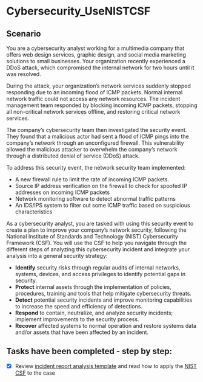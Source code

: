 # Cybersecurity_UseNISTCSF

## Scenario

You are a cybersecurity analyst working for a multimedia company that offers web design services, graphic design, and social media marketing solutions to small businesses. Your organization recently experienced a DDoS attack, which compromised the internal network for two hours until it was resolved.

During the attack, your organization’s network services suddenly stopped responding due to an incoming flood of ICMP packets. Normal internal network traffic could not access any network resources. The incident management team responded by blocking incoming ICMP packets, stopping all non-critical network services offline, and restoring critical network services. 

The company’s cybersecurity team then investigated the security event. They found that a malicious actor had sent a flood of ICMP pings into the company’s network through an unconfigured firewall. This vulnerability allowed the malicious attacker to overwhelm the company’s network through a distributed denial of service (DDoS) attack. 

To address this security event, the network security team implemented: 
- A new firewall rule to limit the rate of incoming ICMP packets.
- Source IP address verification on the firewall to check for spoofed IP addresses on incoming ICMP packets
- Network monitoring software to detect abnormal traffic patterns
- An IDS/IPS system to filter out some ICMP traffic based on suspicious characteristics

As a cybersecurity analyst, you are tasked with using this security event to create a plan to improve your company’s network security, following the National Institute of Standards and Technology (NIST) Cybersecurity Framework (CSF). You will use the CSF to help you navigate through the different steps of analyzing this cybersecurity incident and integrate your analysis into a general security strategy:
- **Identify** security risks through regular audits of internal networks, systems, devices, and access privileges to identify potential gaps in security.
- **Protect** internal assets through the implementation of policies, procedures, training and tools that help mitigate cybersecurity threats.
- **Detect** potential security incidents and improve monitoring capabilities to increase the speed and efficiency of detections.
- **Respond** to contain, neutralize, and analyze security incidents; implement improvements to the security process.
- **Recover** affected systems to normal operation and restore systems data and/or assets that have been affected by an incident. 

## Tasks have been completed - step by step:
- [x] Review [incident report analysis template](https://github.com/binhnhu1409/Cybersecurity_UseNISTCSF/blob/main/Incident%20report%20analysis%20template.pdf) and read how to apply the [NIST CSF](https://github.com/binhnhu1409/Cybersecurity_UseNISTCSF/blob/main/Applying%20the%20NIST%20CSF%20.pdf) to the case
